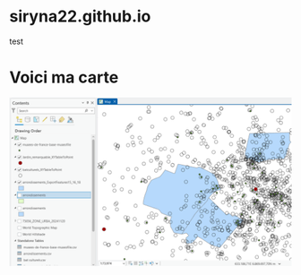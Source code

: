 # siryna22.github.io
test
<!-- index.html -->
<!DOCTYPE html>
<html>
<head>
  <meta charset="UTF-8">
  <title>Ma carte</title>
</head>
<body>
  <h1>Voici ma carte</h1>
  <img src="OffreCulturelle15_16_18.png" alt="Carte">
</body>
</html>


